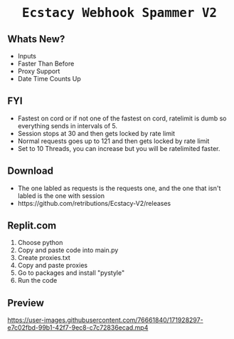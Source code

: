 <h1>
<p align="center">
  <samp>
  Ecstacy Webhook Spammer V2
</p>
</h1>

## Whats New?
 
 <ul>
 <li> Inputs
 <li> Faster Than Before
 <li> Proxy Support
 <li> Date Time Counts Up
 </li>
 </ul>
 
## FYI

<ul>
<li> Fastest on cord or if not one of the fastest on cord, ratelimit is dumb so everything sends in intervals of 5.
<li> Session stops at 30 and then gets locked by rate limit
<li> Normal requests goes up to 121 and then gets locked by rate limit
<li> Set to 10 Threads, you can increase but you will be ratelimited faster.
</li>
</ul>

## Download
<ul>
<li> The one labled as requests is the requests one, and the one that isn't labled is the one with session
<li> https://github.com/retributions/Ecstacy-V2/releases
</li>
</ul>

## Replit.com
1. Choose python
2. Copy and paste code into main.py
3. Create proxies.txt
4. Copy and paste proxies
5. Go to packages and install "pystyle"
6. Run the code

## Preview
https://user-images.githubusercontent.com/76661840/171928297-e7c02fbd-99b1-42f7-9ec8-c7c72836ecad.mp4

